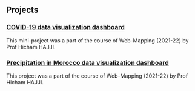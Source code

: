 ## Projects

### <a href="https://ayoubft.github.io/projetCovid-2/" target="_blank">COVID-19 data visualization dashboard</a>

This mini-project was a part of the course of Web-Mapping (2021-22) by Prof Hicham HAJJI.

### <a href="https://precip-morocco.herokuapp.com/" target="_blank">Precipitation in Morocco data visualization dashboard</a>

This project was a part of the course of Web-Mapping (2021-22) by Prof Hicham HAJJI.
